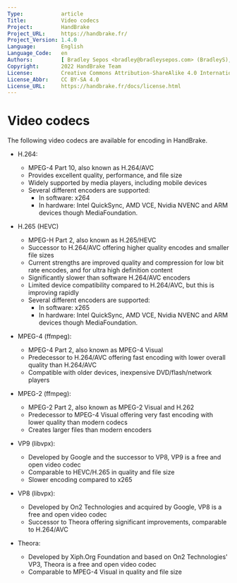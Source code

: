 ```yaml
---
Type:            article
Title:           Video codecs
Project:         HandBrake
Project_URL:     https://handbrake.fr/
Project_Version: 1.4.0
Language:        English
Language_Code:   en
Authors:         [ Bradley Sepos <bradley@bradleysepos.com> (BradleyS), Scott (s55) ]
Copyright:       2022 HandBrake Team
License:         Creative Commons Attribution-ShareAlike 4.0 International
License_Abbr:    CC BY-SA 4.0
License_URL:     https://handbrake.fr/docs/license.html
---
```


Video codecs
============

The following video codecs are available for encoding in HandBrake.

- H.264:

    - MPEG-4 Part 10, also known as H.264/AVC
    - Provides excellent quality, performance, and file size
    - Widely supported by media players, including mobile devices
    - Several different encoders are supported: 
      - In software: x264  
      - In hardware: Intel QuickSync, AMD VCE, Nvidia NVENC and ARM devices though MediaFoundation.

- H.265 (HEVC)

    - MPEG-H Part 2, also known as H.265/HEVC
    - Successor to H.264/AVC offering higher quality encodes and smaller file sizes
    - Current strengths are improved quality and compression for low bit rate encodes, and for ultra high definition content
    - Significantly slower than software H.264/AVC encoders
    - Limited device compatibility compared to H.264/AVC, but this is improving rapidly
    - Several different encoders are supported: 
      - In software: x265  
      - In hardware: Intel QuickSync, AMD VCE, Nvidia NVENC and ARM devices though MediaFoundation.

- MPEG-4 (ffmpeg):

    - MPEG-4 Part 2, also known as MPEG-4 Visual
    - Predecessor to H.264/AVC offering fast encoding with lower overall quality than H.264/AVC
    - Compatible with older devices, inexpensive DVD/flash/network players

- MPEG-2 (ffmpeg):

    - MPEG-2 Part 2, also known as MPEG-2 Visual and H.262
    - Predecessor to MPEG-4 Visual offering very fast encoding with lower quality than modern codecs
    - Creates larger files than modern encoders

- VP9 (libvpx):

    - Developed by Google and the successor to VP8, VP9 is a free and open video codec
    - Comparable to HEVC/H.265 in quality and file size
    - Slower encoding compared to x265

- VP8 (libvpx):

    - Developed by On2 Technologies and acquired by Google, VP8 is a free and open video codec
    - Successor to Theora offering significant improvements, comparable to H.264/AVC

- Theora:

    - Developed by Xiph.Org Foundation and based on On2 Technologies' VP3, Theora is a free and open video codec
    - Comparable to MPEG-4 Visual in quality and file size
